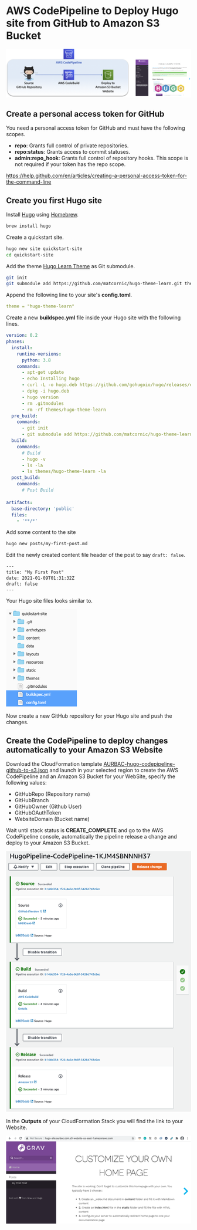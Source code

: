 # AWS CodePipeline to Deploy Hugo site from GitHub to Amazon S3 Bucket

![Diagram](images/diagram.png)

## Create a personal access token for GitHub

You need a personal access token for GitHub and must have the following scopes.

* **repo**: Grants full control of private repositories.
* **repo:status**: Grants access to commit statuses.
* **admin:repo_hook**: Grants full control of repository hooks. This scope is not required if your token has the repo scope.

https://help.github.com/en/articles/creating-a-personal-access-token-for-the-command-line

## Create you first Hugo site

Install [Hugo](https://gohugo.io/) using [Homebrew](https://brew.sh/).

``` bash
brew install hugo
```

Create a quickstart site.

``` bash
hugo new site quickstart-site
cd quickstart-site
```

Add the theme [Hugo Learn Theme](https://github.com/matcornic/hugo-theme-learn) as Git submodule.

``` bash
git init
git submodule add https://github.com/matcornic/hugo-theme-learn.git themes/hugo-theme-learn
```

Append the following line to your site's **config.toml**.

``` yml
theme = "hugo-theme-learn"
```

Create a new **buildspec.yml** file inside your Hugo site with the following lines.

``` yml
version: 0.2
phases:
  install:
    runtime-versions:
      python: 3.8
    commands:
      - apt-get update
      - echo Installing hugo
      - curl -L -o hugo.deb https://github.com/gohugoio/hugo/releases/download/v0.70.0/hugo_0.70.0_Linux-64bit.deb
      - dpkg -i hugo.deb
      - hugo version
      - rm .gitmodules
      - rm -rf themes/hugo-theme-learn
  pre_build:
    commands:
      - git init
      - git submodule add https://github.com/matcornic/hugo-theme-learn.git themes/hugo-theme-learn
  build:
    commands:
      # Build
      - hugo -v
      - ls -la
      - ls themes/hugo-theme-learn -la
  post_build:
    commands:
      # Post Build

artifacts:
  base-directory: 'public'
  files:
    - '**/*'
```

Add some content to the site

``` bash
hugo new posts/my-first-post.md
```

Edit the newly created content file header of the post to say `draft: false`.

```
---
title: "My First Post"
date: 2021-01-09T01:31:32Z
draft: false
---
```

Your Hugo site files looks similar to.

![Tree](images/tree.png)

Now create a new GitHub repository for your Hugo site and push the changes.

## Create the CodePipeline to deploy changes automatically to your Amazon S3 Website

Download the CloudFormation template [AURBAC-hugo-codepipeline-github-to-s3.json](AURBAC-hugo-codepipeline-github-to-s3.json) and launch in your selected region to create the AWS CodePipeline and an Amazon S3 Bucket for your WebSite, specify the following values:

* GitHubRepo (Repository name)
* GitHubBranch
* GitHubOwner (Github User)
* GitHubOAuthToken
* WebsiteDomain (Bucket name)

Wait until stack status is **CREATE_COMPLETE** and go to the AWS CodePipeline console, automatically the pipeline release a change and deploy to your Amazon S3 Bucket.

![CodePipeline](images/codepipeline.png)

In the **Outputs** of your CloudFormation Stack you will find the link to your Website.

![Hugo site deployed](images/hugo-site.png)